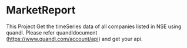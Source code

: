 # MarketReport

This Project Get the timeSeries data of all companies listed in NSE using quandl.
Please refer quandldocument (https://www.quandl.com/account/api) and get your api.

